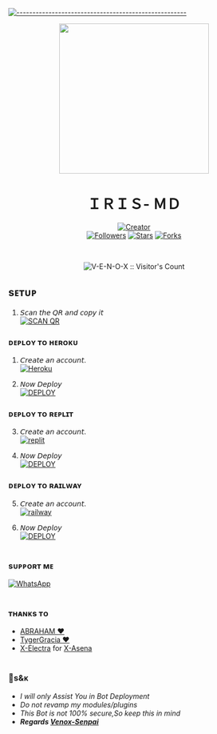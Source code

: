 [![-----------------------------------------------------](https://raw.githubusercontent.com/andreasbm/readme/master/assets/lines/colored.png)](#table-of-contents)
<div align="center" class= "main"> 
  <img src="https://imgur.com/D60nScQ.jpg" width="300" height="300"/>
  <h1>ＩＲＩＳ- ＭＤ</h1>

<a href="https://github.com/V-E-N-O-X"><img title="Creator" src="https://img.shields.io/badge/Creator-VENOX-red.svg?style=for-the-badge&logo=github"></a>
<br>
<a href="https://github.com/V-E-N-O-X?tab=followers"><img title="Followers" src="https://img.shields.io/github/followers/V-E-N-O-X?color=green&style=flat-square"></a>
<a href="https://github.com/V-E-N-O-X/IRIS-MD/stargazers/"><img title="Stars" src="https://img.shields.io/github/stars/V-E-N-O-X/IRIS-MD?color=white&style=flat-square"></a>
<a href="https://github.com/V-E-N-O-X/IRIS-MD/network/members"><img title="Forks" src="https://img.shields.io/github/forks/V-E-N-O-X/IRIS-MD?color=yellow&style=flat-square"></a>
<div align="left"
<br><br>

<p align="center"><img src="https://profile-counter.glitch.me/{IRIS-MD}/count.svg" alt="V-E-N-O-X :: Visitor's Count" /></p>

  
## sᴇᴛᴜᴘ

1. 𝘚𝘤𝘢𝘯 𝘵𝘩𝘦 𝘘𝘙 𝘢𝘯𝘥 𝘤𝘰𝘱𝘺 𝘪𝘵
    <br>
<a href='https://irisweb.alphasoft.org' target="_blank"><img alt='SCAN QR' src='https://img.shields.io/badge/Scan_qr-100000?style=for-the-badge&logo=scan&logoColor=white&labelColor=black&color=black'/></a>

### ᴅᴇᴘʟᴏʏ ᴛᴏ ʜᴇʀᴏᴋᴜ

1. 𝘊𝘳𝘦𝘢𝘵𝘦 𝘢𝘯 𝘢𝘤𝘤𝘰𝘶𝘯𝘵.
    <br>
<a href='https://signup.heroku.com/' target="_blank"><img alt='Heroku' src='https://img.shields.io/badge/-Create-black?style=for-the-badge&logo=heroku&logoColor=white'/></a>

2. 𝘕𝘰𝘸 𝘋𝘦𝘱𝘭𝘰𝘺
    <br>
<a href='https://irisweb.alphasoft.org/deploy' target="_blank"><img alt='DEPLOY' src='https://img.shields.io/badge/-DEPLOY-black?style=for-the-badge&logo=heroku&logoColor=white'/></a>

### ᴅᴇᴘʟᴏʏ ᴛᴏ ʀᴇᴘʟɪᴛ

3. 𝘊𝘳𝘦𝘢𝘵𝘦 𝘢𝘯 𝘢𝘤𝘤𝘰𝘶𝘯𝘵.
    <br>
<a href='https://replit.com/signup' target="_blank"><img alt='replit' src='https://img.shields.io/badge/-Create-black?style=for-the-badge&logo=replit&logoColor=orange'/></a>

4. 𝘕𝘰𝘸 𝘋𝘦𝘱𝘭𝘰𝘺
    <br>
<a href='https://replit.com/github/V-E-N-O-X/IRIS-MD' target="_blank"><img alt='DEPLOY' src='https://img.shields.io/badge/-DEPLOY-black?style=for-the-badge&logo=replit&logoColor=orange'/></a>

### ᴅᴇᴘʟᴏʏ ᴛᴏ ʀᴀɪʟᴡᴀʏ

5. 𝘊𝘳𝘦𝘢𝘵𝘦 𝘢𝘯 𝘢𝘤𝘤𝘰𝘶𝘯𝘵.
    <br>
<a href='https://railway.app/login' target="_blank"><img alt='railway' src='https://img.shields.io/badge/-Create-black?style=for-the-badge&logo=railway&logoColor=white'/></a>

6. 𝘕𝘰𝘸 𝘋𝘦𝘱𝘭𝘰𝘺
    <br>
<a href='https://railway.app/template/12FD9C?referralCode=Wbbu1p' target="_blank"><img alt='DEPLOY' src='https://img.shields.io/badge/-DEPLOY-black?style=for-the-badge&logo=railway&logoColor=white'/></a>
<br><br>

### sᴜᴘᴘᴏʀᴛ ᴍᴇ

<a href="https://whatsapp.com/channel/0029VaHt1710AgWB1B0Lkg0Q"><img alt="WhatsApp" src="https://img.shields.io/badge/-Whatsapp%20Channel-white?style=for-the-badge&logo=whatsapp&logoColor=black"/></a>
<br><br>

  ### ᴛʜᴀɴᴋs ᴛᴏ
- [ABRAHAM ❤️](https://github.com/abrahamdw882) <br>
- [TygerGracia ❤](https://github.com/TygerGarcia) <br>
- [X-Electra](https://github.com/X-Electra) for [X-Asena](https://github.com/X-Electra/X-Asena)
<br><br>

### 📮s&ᴋ

- *I will only Assist You in Bot Deployment*
- *Do not revamp my modules/plugins*
- *This Bot is not 100% secure,So keep this in mind*
- ***Regards [Venox-Senpai](https://github.com/V-E-N-O-X)***

  

